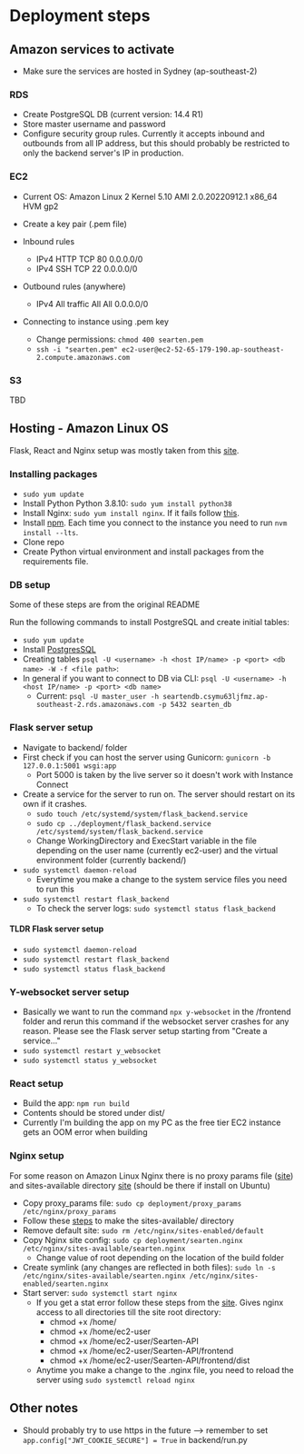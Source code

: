 # Deployment steps

## Amazon services to activate
* Make sure the services are hosted in Sydney (ap-southeast-2)
### RDS
* Create PostgreSQL DB (current version: 14.4 R1)
* Store master username and password
* Configure security group rules. Currently it accepts inbound and outbounds from all IP address, but this should probably be restricted to only the backend server's IP in production.

### EC2
* Current OS: Amazon Linux 2 Kernel 5.10 AMI 2.0.20220912.1 x86_64 HVM gp2
* Create a key pair (.pem file)
* Inbound rules
  * IPv4	HTTP	TCP	80	0.0.0.0/0
  * IPv4	SSH	TCP	22	0.0.0.0/0
* Outbound rules (anywhere)
  * IPv4	All traffic	All	All	0.0.0.0/0

* Connecting to instance using .pem key
  * Change permissions: `chmod 400 searten.pem`
  * `ssh -i "searten.pem" ec2-user@ec2-52-65-179-190.ap-southeast-2.compute.amazonaws.com`

### S3
TBD

## Hosting - Amazon Linux OS
Flask, React and Nginx setup was mostly taken from this [site](https://blog.miguelgrinberg.com/post/how-to-deploy-a-react--flask-project).

### Installing packages
* `sudo yum update`
* Install Python Python 3.8.10: `sudo yum install python38` 
* Install Nginx: `sudo yum install nginx`. If it fails follow [this](https://devcoops.com/install-nginx-on-aws-ec2-amazon-linux/).
* Install [npm](https://docs.aws.amazon.com/sdk-for-javascript/v2/developer-guide/setting-up-node-on-ec2-instance.html). Each time you connect to the instance you need to run `nvm install --lts`.
* Clone repo
* Create Python virtual environment and install packages from the requirements file.

### DB setup
Some of these steps are from the original README

Run the following commands to install PostgreSQL and create initial tables:
* `sudo yum update`
* Install [PostgresSQL](https://techviewleo.com/how-to-install-postgresql-database-on-amazon-linux/) 
* Creating tables `psql -U <username> -h <host IP/name> -p <port> <db name> -W -f <file path>`: 
* In general if you want to connect to DB via CLI: `psql -U <username> -h <host IP/name> -p <port> <db name>`
  * Current: `psql -U master_user -h seartendb.csymu63ljfmz.ap-southeast-2.rds.amazonaws.com -p 5432 searten_db`

### Flask server setup
* Navigate to backend/ folder
* First check if you can host the server using Gunicorn: `gunicorn -b 127.0.0.1:5001 wsgi:app`
  * Port 5000 is taken by the live server so it doesn't work with Instance Connect
* Create a service for the server to run on. The server should restart on its own if it crashes.
  *  `sudo touch /etc/systemd/system/flask_backend.service`
  *  `sudo cp ../deployment/flask_backend.service /etc/systemd/system/flask_backend.service`
  *  Change WorkingDirectory and ExecStart variable in the file depending on the user name (currently ec2-user) and the virtual environment folder (currently backend/)
* `sudo systemctl daemon-reload`
  * Everytime you make a change to the system service files you need to run this
* `sudo systemctl restart flask_backend`
  * To check the server logs: `sudo systemctl status flask_backend`

#### TLDR Flask server setup
* `sudo systemctl daemon-reload`
* `sudo systemctl restart flask_backend`
* `sudo systemctl status flask_backend`

### Y-websocket server setup
* Basically we want to run the command `npx y-websocket` in the /frontend folder and rerun this command if the websocket server crashes for any reason. Please see the Flask server setup starting from "Create a service..."
* `sudo systemctl restart y_websocket`
* `sudo systemctl status y_websocket`

### React setup
* Build the app: `npm run build`
* Contents should be stored under dist/
* Currently I'm building the app on my PC as the free tier EC2 instance gets an OOM error when building

### Nginx setup

For some reason on Amazon Linux Nginx there is no proxy params file ([site](https://stackoverflow.com/questions/42589781/django-nginx-emerg-open-etc-nginx-proxy-params-failed-2-no-such-file)) and sites-available directory [site](https://stackoverflow.com/questions/42589781/django-nginx-emerg-open-etc-nginx-proxy-params-failed-2-no-such-file) (should be there if install on Ubuntu)

* Copy proxy_params file: `sudo cp deployment/proxy_params /etc/nginx/proxy_params`
* Follow these [steps](https://stackoverflow.com/questions/17413526/nginx-missing-sites-available-directory) to make the sites-available/ directory
* Remove default site: `sudo rm /etc/nginx/sites-enabled/default`
* Copy Nginx site config: `sudo cp deployment/searten.nginx /etc/nginx/sites-available/searten.nginx`
  * Change value of root depending on the location of the build folder
* Create symlink (any changes are reflected in both files): `sudo ln -s /etc/nginx/sites-available/searten.nginx /etc/nginx/sites-enabled/searten.nginx`
* Start server: `sudo systemctl start nginx`
  * If you get a stat error follow these steps from the [site](https://stackoverflow.com/questions/25774999/nginx-stat-failed-13-permission-denied). Gives nginx access to all directories till the site root directory:
    * chmod +x /home/
    * chmod +x /home/ec2-user
    * chmod +x /home/ec2-user/Searten-API
    * chmod +x /home/ec2-user/Searten-API/frontend
    * chmod +x /home/ec2-user/Searten-API/frontend/dist
  * Anytime you make a change to the .nginx file, you need to reload the server using `sudo systemctl reload nginx`
  


## Other notes
* Should probably try to use https in the future --> remember to set `app.config["JWT_COOKIE_SECURE"] = True` in backend/run.py


